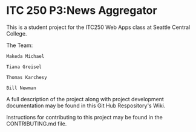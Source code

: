 # ITC 250 P3:News Aggregator

This is a student project for the ITC250 Web Apps class at Seattle Central College.

The Team:
    
    Makeda Michael
    
    Tiana Greisel 
    
    Thomas Karchesy
    
    Bill Newman

A full description of the project along with project development documentation may be found in this Git Hub Respository's Wiki.

Instructions for contributing to this project may be found in the CONTRIBUTING.md file.
